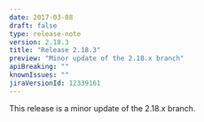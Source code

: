 ```yaml
---
date: 2017-03-08
draft: false 
type: release-note
version: 2.18.3
title: "Release 2.18.3"
preview: "Minor update of the 2.18.x branch"
apiBreaking: ""
knownIssues: ""
jiraVersionId: 12339161
---
```


This release is a minor update of the 2.18.x branch.
